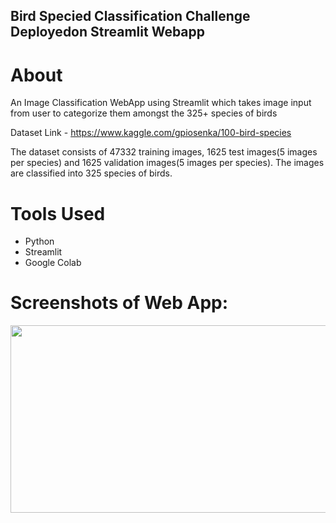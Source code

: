 ## Bird Specied Classification Challenge Deployedon Streamlit Webapp

# About

An Image Classification WebApp using Streamlit which takes image input from user to categorize them amongst the 325+ species of birds

Dataset Link - https://www.kaggle.com/gpiosenka/100-bird-species

The dataset consists of 47332 training images, 1625 test images(5 images per species) and 1625 validation images(5 images per species). The images are classified into 325 species of birds.

# Tools Used

- Python
- Streamlit
- Google Colab

# Screenshots of Web App:

<img src="C:\Users\sahas\OneDrive\Documents\visual studio code\bird species identification\bird-webapp.png" width="600" height="300">
